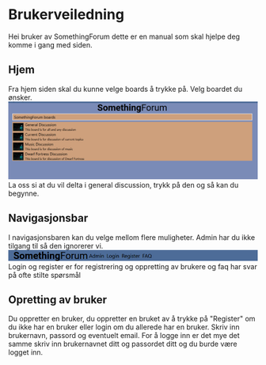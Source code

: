 # Brukerveiledning
Hei bruker av SomethingForum dette er en manual som skal hjelpe deg komme i gang med siden.

## Hjem 
Fra hjem siden skal du kunne velge boards å trykke på. Velg boardet du ønsker.
![Alt text](image.png)
La oss si at du vil delta i general discussion, trykk på den og så kan du begynne.

## Navigasjonsbar
I navigasjonsbaren kan du velge mellom flere muligheter. Admin har du ikke tilgang til så den ignorerer vi. 
![Alt text](navigationbar.png)
Login og register er for registrering og oppretting av brukere og faq har svar på ofte stilte spørsmål

## Opretting av bruker
Du oppretter en bruker, du oppretter en bruket av å trykke på "Register" om du ikke har en bruker eller login om du allerede har en bruker. Skriv inn brukernavn, passord og eventuelt email. For å logge inn er det mye det samme skriv inn brukernavnet ditt og passordet ditt og du burde være logget inn.